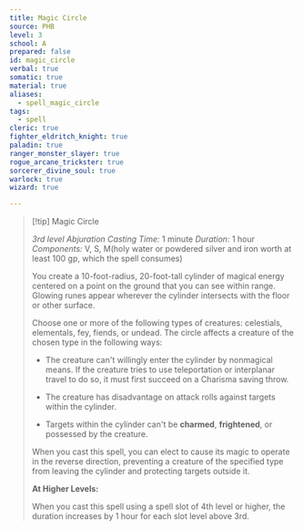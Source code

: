 ```yaml
---
title: Magic Circle
source: PHB
level: 3
school: A
prepared: false
id: magic_circle
verbal: true
somatic: true
material: true
aliases:
  - spell_magic_circle
tags:
  - spell
cleric: true
fighter_eldritch_knight: true
paladin: true
ranger_monster_slayer: true
rogue_arcane_trickster: true
sorcerer_divine_soul: true
warlock: true
wizard: true

---
```

>[!tip] Magic Circle
>
> *3rd level Abjuration*
> *Casting Time:* 1 minute
> *Duration:* 1 hour
> *Components:* V, S, M(holy water or powdered silver and iron worth at least 100 gp, which the spell consumes)
>
>You create a 10-foot-radius, 20-foot-tall cylinder of magical energy centered on a point on the ground that you can see within range. Glowing runes appear wherever the cylinder intersects with the floor or other surface.
>
>Choose one or more of the following types of creatures: celestials, elementals, fey, fiends, or undead. The circle affects a creature of the chosen type in the following ways:
>
>-  The creature can't willingly enter the cylinder by nonmagical means. If the creature tries to use teleportation or interplanar travel to do so, it must first succeed on a Charisma saving throw.
>
>-  The creature has disadvantage on attack rolls against targets within the cylinder.
>
>-  Targets within the cylinder can't be **charmed**, **frightened**, or possessed by the creature.
>
>When you cast this spell, you can elect to cause its magic to operate in the reverse direction, preventing a creature of the specified type from leaving the cylinder and protecting targets outside it.
>
>**At Higher Levels:**
>
>When you cast this spell using a spell slot of 4th level or higher, the duration increases by 1 hour for each slot level above 3rd.
>

